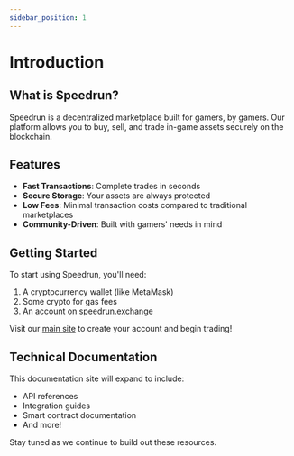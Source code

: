 ```yaml
---
sidebar_position: 1
---
```


# Introduction

## What is Speedrun?

Speedrun is a decentralized marketplace built for gamers, by gamers. Our platform allows you to buy, sell, and trade in-game assets securely on the blockchain.

## Features

- **Fast Transactions**: Complete trades in seconds
- **Secure Storage**: Your assets are always protected
- **Low Fees**: Minimal transaction costs compared to traditional marketplaces
- **Community-Driven**: Built with gamers' needs in mind

## Getting Started

To start using Speedrun, you'll need:

1. A cryptocurrency wallet (like MetaMask)
2. Some crypto for gas fees
3. An account on [speedrun.exchange](https://speedrun.exchange)

Visit our [main site](https://speedrun.exchange) to create your account and begin trading!

## Technical Documentation

This documentation site will expand to include:

- API references
- Integration guides
- Smart contract documentation
- And more!

Stay tuned as we continue to build out these resources.
